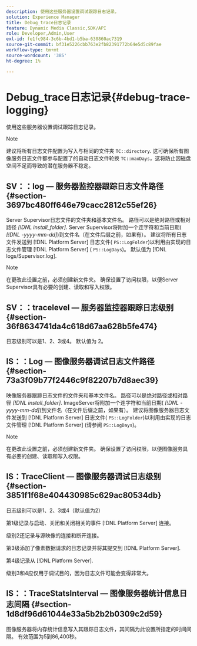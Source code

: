 ```yaml
---
description: 使用这些服务器设置调试跟踪日志记录。
solution: Experience Manager
title: Debug_trace日志记录
feature: Dynamic Media Classic,SDK/API
role: Developer,Admin,User
exl-id: fe1fc984-3c6b-4bd1-b5ba-630860ac7319
source-git-commit: bf31e5226cbb763e2fb82391772b64e5d5c89fae
workflow-type: tm+mt
source-wordcount: '385'
ht-degree: 1%

---
```


# Debug_trace日志记录{#debug-trace-logging}

使用这些服务器设置调试跟踪日志记录。

>[!NOTE]
>
>建议将所有日志文件配置为写入与相同的文件夹 `TC::directory`. 这可确保所有图像服务日志文件都参与配置了的自动日志文件轮换 `TC::maxDays`，这将防止因磁盘空间不足而导致的潜在服务器不稳定。

## SV：：log — 服务器监控器跟踪日志文件路径 {#section-3697bc480ff646e79cacc2812c55ef26}

Server Supervisor日志文件的文件夹和基本文件名。 路径可以是绝对路径或相对路径 *[!DNL install_folder]*. Server Supervisor将附加一个连字符和当前日期( *[!DNL -yyyy-mm-dd]*)到文件名（在文件后缀之前，如果有）。 建议将所有日志文件发送到 [!DNL Platform Server] 日志文件( `PS::LogFolder`)以利用由实现的日志文件管理 [!DNL Platform Server] ( `PS::LogDays`)。 默认值为 [!DNL logs/Supervisor.log].

>[!NOTE]
>
>在更改此设置之前，必须创建新文件夹。 确保设置了访问权限，以便Server Supervisor具有必要的创建、读取和写入权限。

## SV：：tracelevel — 服务器监控器跟踪日志级别 {#section-36f8634741da4c618d67aa628b5fe474}

日志级别可以是1、2、3或4。 默认值为 2。

## IS：：Log — 图像服务器调试日志文件路径 {#section-73a3f09b77f2446c9f82207b7d8aec39}

映像服务器跟踪日志文件的文件夹和基本文件名。 路径可以是绝对路径或相对路径 *[!DNL install_folder]*. ImageServer将附加一个连字符和当前日期( *[!DNL -yyyy-mm-dd]*)到文件名（在文件后缀之前，如果有）。 建议将图像服务器日志文件发送到 [!DNL Platform Server] 日志文件( `PS::LogFolder`)以利用由实现的日志文件管理 [!DNL Platform Server] (请参阅 `PS::LogDays`)。

>[!NOTE]
>
>在更改此设置之前，必须创建新文件夹。 确保设置了访问权限，以便图像服务具有必要的创建、读取和写入权限。

## IS：TraceClient — 图像服务器调试日志级别 {#section-3851f1f68e404430985c629ac80534db}

日志级别可以是1、2、3或4（默认值为2）

第1级记录与启动、关闭和关闭相关的事件 [!DNL Platform Server] 连接。

级别2还记录与源映像的连接和断开连接。

第3级添加了像素数据请求的日志记录并将其提交到 [!DNL Platform Server].

第4级记录从 [!DNL Platform Server].

级别3和4应仅用于调试目的，因为日志文件可能会变得非常大。

## IS：：TraceStatsInterval — 图像服务器统计信息日志间隔 {#section-1d8df96d61044e33a5b2b2b0309c2d59}

图像服务器将内存统计信息写入其跟踪日志文件，其间隔为此设置所指定的时间间隔。 有效范围为5到86,400秒。

